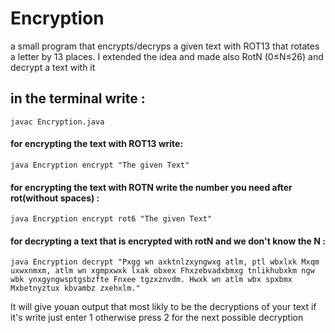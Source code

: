 # Encryption
a small program that encrypts/decryps a given text with ROT13 that rotates a letter by 13 places. I extended the idea and made also RotN (0≤N≤26) and decrypt a text with it

## in the terminal write :
```
javac Encryption.java
```
#### for encrypting the text with ROT13 write:
```
java Encryption encrypt "The given Text"
```

#### for encrypting the text with ROTN write the number you need after rot(without spaces) : 
```
java Encryption encrypt rot6 "The given Text"
```

#### for decrypting a text that is encrypted with rotN and we don't know the N :
```
java Encryption decrypt "Pxgg wn axktnlzxyngwxg atlm, ptl wbxlxk Mxqm uxwxnmxm, atlm wn xgmpxwxk lxak obxex Fhxzebvadxbmxg tnlikhubxkm ngw wbk ynxgyngwsptgsbzfte Fnxee tgzxznvdm. Hwxk wn atlm wbx spxbmx Mxbetnyztux kbvambz zxehxlm."
```
It will give youan output that most likly to be the decryptions of your text
if it's write just enter 1 otherwise press 2 for the next possible decryption
